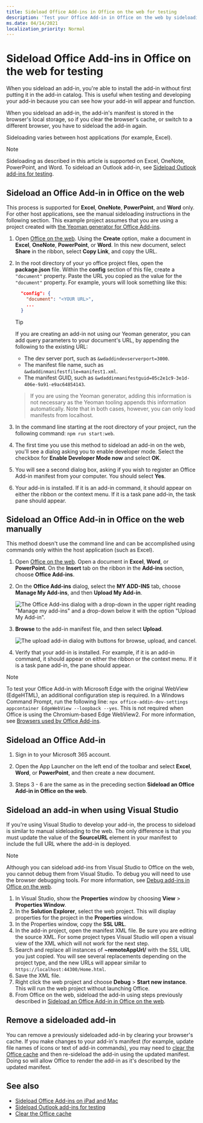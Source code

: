 ```yaml
---
title: Sideload Office Add-ins in Office on the web for testing
description: 'Test your Office Add-in in Office on the web by sideloading.'
ms.date: 04/14/2021
localization_priority: Normal
---
```


# Sideload Office Add-ins in Office on the web for testing

When you sideload an add-in, you're able to install the add-in without first putting it in the add-in catalog. This is useful when testing and developing your add-in because you can see how your add-in will appear and function.

When you sideload an add-in, the add-in's manifest is stored in the browser's local storage, so if you clear the browser's cache, or switch to a different browser, you have to sideload the add-in again.

Sideloading varies between host applications (for example, Excel).

> [!NOTE]
> Sideloading as described in this article is supported on Excel, OneNote, PowerPoint, and Word. To sideload an Outlook add-in, see [Sideload Outlook add-ins for testing](../outlook/sideload-outlook-add-ins-for-testing.md).

## Sideload an Office Add-in in Office on the web

This process is supported for **Excel**, **OneNote**, **PowerPoint**, and **Word** only. For other host applications, see the manual sideloading instructions in the following section. This example project assumes that you are using a project created with [the Yeoman generator for Office Add-ins](https://github.com/OfficeDev/generator-office).

1. Open [Office on the web](https://office.live.com/). Using the **Create** option, make a document in **Excel**, **OneNote**, **PowerPoint**, or **Word**. In this new document, select **Share** in the ribbon, select **Copy Link**, and copy the URL.

2. In the root directory of your yo office project files, open the **package.json** file. Within the **config** section of this file, create a `"document"` property. Paste the URL you copied as the value for the `"document"` property. For example, yours will look something like this:

    ```json
      "config": {
        "document": "<YOUR URL>",
        ...
      }
    ```

    > [!TIP]
    > If you are creating an add-in not using our Yeoman generator, you can add query parameters to your document's URL, by appending the following to the existing URL:

    - The dev server port, such as `&wdaddindevserverport=3000`.
    - The manifest file name, such as `&wdaddinmanifestfile=manifest1.xml`.
    - The manifest GUID, such as `&wdaddinmanifestguid=05c2e1c9-3e1d-406e-9a91-e9ac64854143`.

    > If you are using the Yeoman generator, adding this information is not necessary as the Yeoman tooling appends this information automatically.
    > Note that in both cases, however, you can only load manifests from localhost.

3. In the command line starting at the root directory of your project, run the following command: `npm run start:web`.

4. The first time you use this method to sideload an add-in on the web, you'll see a dialog asking you to enable developer mode. Select the checkbox for **Enable Developer Mode now** and select **OK**.

5. You will see a second dialog box, asking if you wish to register an Office Add-in manifest from your computer. You should select **Yes**.

6. Your add-in is installed. If it is an add-in command, it should appear on either the ribbon or the context menu. If it is a task pane add-in, the task pane should appear.

## Sideload an Office Add-in in Office on the web manually

This method doesn't use the command line and can be accomplished using commands only within the host application (such as Excel).

1. Open [Office on the web](https://office.live.com/). Open a document in **Excel**, **Word**, or **PowerPoint**. On the **Insert** tab on the ribbon in the **Add-ins** section, choose **Office Add-ins**.

1. On the **Office Add-ins** dialog, select the **MY ADD-INS** tab, choose **Manage My Add-ins**, and then **Upload My Add-in**.

    ![The Office Add-ins dialog with a drop-down in the upper right reading "Manage my add-ins" and a drop-down below it with the option "Upload My Add-in".](../images/office-add-ins-my-account.png)

1. **Browse** to the add-in manifest file, and then select **Upload**.

    ![The upload add-in dialog with buttons for browse, upload, and cancel.](../images/upload-add-in.png)

1. Verify that your add-in is installed. For example, if it is an add-in command, it should appear on either the ribbon or the context menu. If it is a task pane add-in, the pane should appear.

> [!NOTE]
> To test your Office Add-in with Microsoft Edge with the original WebView (EdgeHTML), an additional configuration step is required. In a Windows Command Prompt, run the following line: `npx office-addin-dev-settings appcontainer EdgeWebView --loopback --yes`. This is not required when Office is using the Chromium-based Edge WebView2. For more information, see [Browsers used by Office Add-ins](../concepts/browsers-used-by-office-web-add-ins.md).

## Sideload an Office Add-in

1. Sign in to your Microsoft 365 account.

2. Open the App Launcher on the left end of the toolbar and select **Excel**, **Word**, or **PowerPoint**, and then create a new document.

3. Steps 3 - 6 are the same as in the preceding section **Sideload an Office Add-in in Office on the web**.

## Sideload an add-in when using Visual Studio

If you're using Visual Studio to develop your add-in, the process to sideload is similar to manual sideloading to the web. The only difference is that you must update the value of the **SourceURL** element in your manifest to include the full URL where the add-in is deployed.

> [!NOTE]
> Although you can sideload add-ins from Visual Studio to Office on the web, you cannot debug them from Visual Studio. To debug you will need to use the browser debugging tools. For more information, see [Debug add-ins in Office on the web](debug-add-ins-in-office-online.md).

1. In Visual Studio, show the **Properties** window by choosing **View** > **Properties Window**.
2. In the **Solution Explorer**, select the web project. This will display properties for the project in the **Properties** window.
3. In the Properties window, copy the **SSL URL**.
4. In the add-in project, open the manifest XML file. Be sure you are editing the source XML. For some project types Visual Studio will open a visual view of the XML which will not work for the next step.
5. Search and replace all instances of **~remoteAppUrl/** with the SSL URL you just copied. You will see several replacements depending on the project type, and the new URLs will appear similar to `https://localhost:44300/Home.html`.
6. Save the XML file.
7. Right click the web project and choose **Debug** > **Start new instance**. This will run the web project without launching Office.
8. From Office on the web, sideload the add-in using steps previously described in [Sideload an Office Add-in in Office on the web](#sideload-an-office-add-in-in-office-on-the-web).

## Remove a sideloaded add-in

You can remove a previously sideloaded add-in by clearing your browser's cache. If you make changes to your add-in's manifest (for example, update file names of icons or text of add-in commands), you may need to [clear the Office cache](clear-cache.md) and then re-sideload the add-in using the updated manifest. Doing so will allow Office to render the add-in as it's described by the updated manifest.

## See also

- [Sideload Office Add-ins on iPad and Mac](sideload-an-office-add-in-on-ipad-and-mac.md)
- [Sideload Outlook add-ins for testing](../outlook/sideload-outlook-add-ins-for-testing.md)
- [Clear the Office cache](clear-cache.md)
